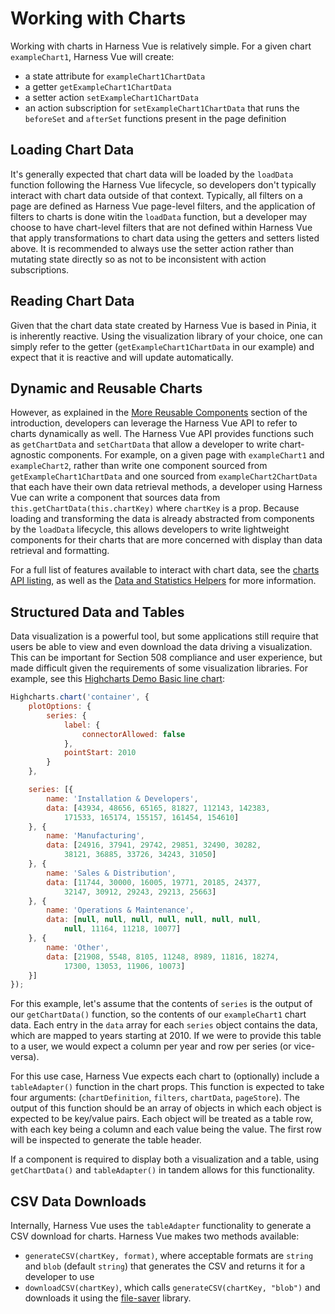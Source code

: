 # Working with Charts

Working with charts in Harness Vue is relatively simple. For a given chart `exampleChart1`, Harness Vue will create:

* a state attribute for `exampleChart1ChartData`
* a getter `getExampleChart1ChartData`
* a setter action `setExampleChart1ChartData`
* an action subscription for `setExampleChart1ChartData` that runs the `beforeSet` and `afterSet` functions present in the page definition


## Loading Chart Data
It's generally expected that chart data will be loaded by the `loadData` function following the Harness Vue lifecycle, so developers don't typically interact with chart data outside of that context. Typically, all filters on a page are defined as Harness Vue page-level filters, and the application of filters to charts is done witin the `loadData` function, but a developer may choose to have chart-level filters that are not defined within Harness Vue that apply transformations to chart data using the getters and setters listed above. It is recommended to always use the setter action rather than mutating state directly so as not to be inconsistent with action subscriptions.

## Reading Chart Data
Given that the chart data state created by Harness Vue is based in Pinia, it is inherently reactive. Using the visualization library of your choice, one can simply refer to the getter (`getExampleChart1ChartData` in our example) and expect that it is reactive and will update automatically.


## Dynamic and Reusable Charts
However, as explained in the [More Reusable Components](/introduction/#more-usable-components) section of the introduction, developers can leverage the Harness Vue API to refer to charts dynamically as well. The Harness Vue API provides functions such as `getChartData` and `setChartData` that allow a developer to write chart-agnostic components. For example, on a given page with `exampleChart1` and `exampleChart2`, rather than write one component sourced from `getExampleChart1ChartData` and one sourced from `exampleChart2ChartData` that each have their own data retrieval methods, a developer using Harness Vue can write a component that sources data from `this.getChartData(this.chartKey)` where `chartKey` is a prop. Because loading and transforming the data is already abstracted from components by the `loadData` lifecycle, this allows developers to write lightweight components for their charts that are more concerned with display than data retrieval and formatting.

For a full list of features available to interact with chart data, see the [charts API listing](/api/charts), as well as the [Data and Statistics Helpers](/api/data) for more information.

## Structured Data and Tables
Data visualization is a powerful tool, but some applications still require that users be able to view and even download the data driving a visualization. This can be important for Section 508 compliance and user experience, but made difficult given the requirements of some visualization libraries. For example, see this [Highcharts Demo Basic line chart](https://www.highcharts.com/demo/line-basic): 

```js
Highcharts.chart('container', {
    plotOptions: {
        series: {
            label: {
                connectorAllowed: false
            },
            pointStart: 2010
        }
    },

    series: [{
        name: 'Installation & Developers',
        data: [43934, 48656, 65165, 81827, 112143, 142383,
            171533, 165174, 155157, 161454, 154610]
    }, {
        name: 'Manufacturing',
        data: [24916, 37941, 29742, 29851, 32490, 30282,
            38121, 36885, 33726, 34243, 31050]
    }, {
        name: 'Sales & Distribution',
        data: [11744, 30000, 16005, 19771, 20185, 24377,
            32147, 30912, 29243, 29213, 25663]
    }, {
        name: 'Operations & Maintenance',
        data: [null, null, null, null, null, null, null,
            null, 11164, 11218, 10077]
    }, {
        name: 'Other',
        data: [21908, 5548, 8105, 11248, 8989, 11816, 18274,
            17300, 13053, 11906, 10073]
    }]
});
```

For this example, let's assume that the contents of `series` is the output of our `getChartData()` function, so the contents of our `exampleChart1` chart data. Each entry in the `data` array for each `series` object contains the data, which are mapped to years starting at 2010. If we were to provide this table to a user, we would expect a column per year and row per series (or vice-versa).

For this use case, Harness Vue expects each chart to (optionally) include a `tableAdapter()` function in the chart props. This function is expected to take four arguments: (`chartDefinition`, `filters`, `chartData`, `pageStore`). The output of this function should be an array of objects in which each object is expected to be key/value pairs. Each object will be treated as a table row, with each key being a column and each value being the value. The first row will be inspected to generate the table header.

If a component is required to display both a visualization and a table, using `getChartData()` and `tableAdapter()` in tandem allows for this functionality.

## CSV Data Downloads
Internally, Harness Vue uses the `tableAdapter` functionality to generate a CSV download for charts. Harness Vue makes two methods available:

* `generateCSV(chartKey, format)`, where acceptable formats are `string` and `blob` (default `string`) that generates the CSV and returns it for a developer to use
* `downloadCSV(chartKey)`, which calls `generateCSV(chartKey, "blob")` and downloads it using the [file-saver](https://www.npmjs.com/package/file-saver) library.